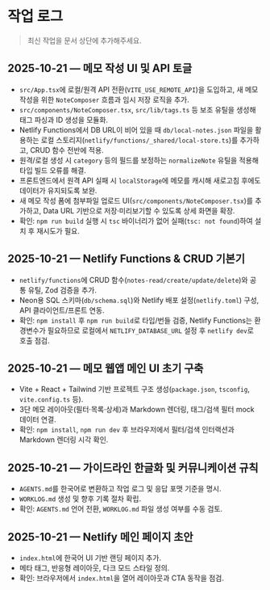 # 작업 로그

> 최신 작업을 문서 상단에 추가해주세요.
## 2025-10-21 — 메모 작성 UI 및 API 토글
- `src/App.tsx`에 로컬/원격 API 전환(`VITE_USE_REMOTE_API`)을 도입하고, 새 메모 작성을 위한 `NoteComposer` 흐름과 임시 저장 로직을 추가.
- `src/components/NoteComposer.tsx`, `src/lib/tags.ts` 등 보조 유틸을 생성해 태그 파싱과 ID 생성을 모듈화.
- Netlify Functions에서 DB URL이 비어 있을 때 `db/local-notes.json` 파일을 활용하는 로컬 스토리지(`netlify/functions/_shared/local-store.ts`)를 추가하고, CRUD 함수 전반에 적용.
- 원격/로컬 생성 시 `category` 등의 필드를 보정하는 `normalizeNote` 유틸을 적용해 타입 빌드 오류를 해결.
- 프론트엔드에서 원격 API 실패 시 `localStorage`에 메모를 캐시해 새로고침 후에도 데이터가 유지되도록 보완.
- 새 메모 작성 폼에 첨부파일 업로드 UI(`src/components/NoteComposer.tsx`)를 추가하고, Data URL 기반으로 저장·미리보기할 수 있도록 상세 화면을 확장.
- 확인: `npm run build` 실행 시 `tsc` 바이너리가 없어 실패(`tsc: not found`)하여 설치 후 재시도가 필요.

## 2025-10-21 — Netlify Functions & CRUD 기본기
- `netlify/functions`에 CRUD 함수(`notes-read/create/update/delete`)와 공통 유틸, Zod 검증을 추가.
- Neon용 SQL 스키마(`db/schema.sql`)와 Netlify 배포 설정(`netlify.toml`) 구성, API 클라이언트/프론트 연동.
- 확인: `npm install` 후 `npm run build`로 타입/번들 검증, Netlify Functions는 환경변수가 필요하므로 로컬에서 `NETLIFY_DATABASE_URL` 설정 후 `netlify dev`로 호출 점검.

## 2025-10-21 — 메모 웹앱 메인 UI 초기 구축
- Vite + React + Tailwind 기반 프로젝트 구조 생성(`package.json`, `tsconfig`, `vite.config.ts` 등).
- 3단 메모 레이아웃(필터·목록·상세)과 Markdown 렌더링, 태그/검색 필터 mock 데이터 연결.
- 확인: `npm install`, `npm run dev` 후 브라우저에서 필터/검색 인터랙션과 Markdown 렌더링 시각 확인.

## 2025-10-21 — 가이드라인 한글화 및 커뮤니케이션 규칙
- `AGENTS.md`를 한국어로 변환하고 작업 로그 및 응답 포맷 기준을 명시.
- `WORKLOG.md` 생성 및 향후 기록 절차 확립.
- 확인: `AGENTS.md` 언어 전환, `WORKLOG.md` 파일 생성 여부를 수동 검토.

## 2025-10-21 — Netlify 메인 페이지 초안
- `index.html`에 한국어 UI 기반 랜딩 페이지 추가.
- 메타 태그, 반응형 레이아웃, 다크 모드 스타일 정의.
- 확인: 브라우저에서 `index.html`을 열어 레이아웃과 CTA 동작을 점검.

